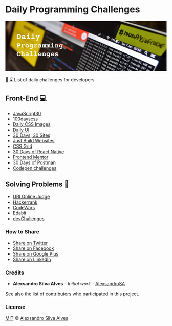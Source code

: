 # Daily Programming Challenges 

![Cover: Daily Programming Challenges](./dpc-cover.jpg)

:running: :hourglass: List of daily challenges for developers

## Front-End :computer:

 - [JavaScript30](https://javascript30.com/)
 - [100dayscss](https://100dayscss.com/)
 - [Daily CSS Images](http://dailycssimages.com/)
 - [Daily UI](http://www.dailyui.co/)
 - [30 Days, 30 Sites](http://www.subscribepage.com/30days30sites)
 - [Just Build Websites](https://github.com/melanierichards/just-build-websites)
 - [CSS Grid](https://cssgrid.io/)
 - [30 Days of React Native](https://github.com/fangwei716/30-days-of-react-native)
 - [Frontend Mentor](https://www.frontendmentor.io/challenges)
 - [30 Days of Postman](https://blog.postman.com/introducing-30-days-of-postman-coding-challenge/)
 - [Codepen challenges](https://codepen.io/challenges)
 
## Solving Problems :dart:
 
 - [URI Online Judge](https://www.urionlinejudge.com.br/)
 - [Hackerrank](https://www.hackerrank.com/)
 - [CodeWars](https://www.codewars.com)
 - [Edabit](https://edabit.com/challenges)
 - [devChallenges](https://devchallenges.io/)

### How to Share
- [Share on Twitter](http://twitter.com/home?status=https://github.com/AlexsandroSA/daily-programming-challenges)
- [Share on Facebook](http://www.facebook.com/sharer/sharer.php?s=100&p[url]=https://github.com/AlexsandroSA/daily-programming-challenges&p[images][0]=&p[title]=Daily%20Programming%20Challenges&p[summary]=)
- [Share on Google Plus](https://plus.google.com/share?url=https://github.com/AlexsandroSA/daily-programming-challenges)
- [Share on LinkedIn](http://www.linkedin.com/shareArticle?mini=true&url=https://github.com/AlexsandroSA/daily-programming-challenges&title=Free%20Programming%20Books&summary=&source=)

### Credits

* __Alexsandro Silva Alves__ - _Initial work_ - [AlexsandroSA](https://github.com/AlexsandroSA)

See also the list of [contributors](https://github.com/AlexsandroSA/daily-programming-challenges/graphs/contributors) who participated in this project.

### License

[MIT](https://github.com/AlexsandroSA/daily-programming-challenges/blob/master/LICENSE) © [Alexsandro Silva Alves](https://twitter.com/alexsandro_sa)
